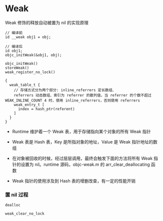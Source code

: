 # Weak

Weak 修饰的释放自动被置为 nil 的实现原理

```
// 编译前
id __weak obj1 = obj;

// 编译后
id obj1;
objc_initWeak(&obj1, obj);

objc_initWeak()
storeWeak()
weak_register_no_lock()

{
  weak_table_t {
    // 存储方式分为两个部分: inline_referrers 定长数组、
    referrers 动态数组、索引为 referrer 的散列值，当 referrer 的个数不超过 WEAK_INLINE_COUNT 4 时，使用 inline_referrers，否则使用 referrers
    weak_entry_t [
      index = hash_ptr(referent)
    ]
  }
}

```

- Runtime 维护着一个 Weak 表，用于存储指向某个对象的所有 Weak 指针

- Weak 表是 Hash 表，Key 是所指对象的地址，Value 是 Weak 指针地址的数组

- 在对象被回收的时候，经过层层调用，最终会触发下面的方法将所有 Weak 指针的设置为 nil。runtime 源码，objc-weak.m 的 arr_clear_deallocating 函数

- Weak 指针的使用涉及到 Hash 表的增删改查，有一定的性能开销

### 置 nil 过程 

```
dealloc

weak_clear_no_lock


```
